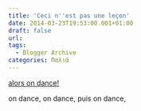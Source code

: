 ```yaml
---
title: 'Ceci n''est pas une leçon'
date: 2014-03-23T19:53:00.001+01:00
draft: false
url: 
tags:
  - Blogger Archive
categories: Παλιά
---
```


  
  
[alors on dance!](http://www.youtube.com/watch?v=NqxaVqLfO0k)[](https://www.blogger.com/)  
  
on dance, on dance, puis on dance,
